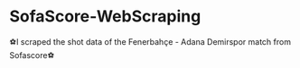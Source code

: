 # SofaScore-WebScraping
⚽️I scraped the shot data of the Fenerbahçe - Adana Demirspor match from Sofascore⚽️

